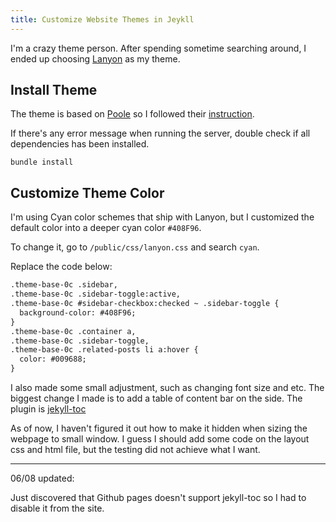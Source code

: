 ```yaml
---
title: Customize Website Themes in Jeykll
---
```


I'm a crazy theme person. After spending sometime searching around, I ended up choosing [Lanyon](https://github.com/poole/lanyon) as my theme.

## Install Theme

The theme is based on [Poole](https://github.com/poole) so I followed their [instruction](https://github.com/poole/poole#usage).

If there's any error message when running the server, double check if all dependencies has been installed.

```shell
bundle install
```

## Customize Theme Color

I'm using Cyan color schemes that ship with Lanyon, but I customized the default color into a deeper cyan color `#408F96`.

To change it, go to `/public/css/lanyon.css` and search `cyan`.

Replace the code below:

```html
.theme-base-0c .sidebar,
.theme-base-0c .sidebar-toggle:active,
.theme-base-0c #sidebar-checkbox:checked ~ .sidebar-toggle {
  background-color: #408F96;
}
.theme-base-0c .container a,
.theme-base-0c .sidebar-toggle,
.theme-base-0c .related-posts li a:hover {
  color: #009688;
}
```

I also made some small adjustment, such as changing font size and etc. The biggest change I made is to add a table of content bar on the side. The plugin is [jekyll-toc](https://github.com/toshimaru/jekyll-toc)

As of now, I haven't figured it out how to make it hidden when sizing the webpage to small window. I guess I should add some code on the layout css and html file, but the testing did not achieve what I want.

----
06/08 updated:

Just discovered that Github pages doesn't support jekyll-toc so I had to disable it from the site.
